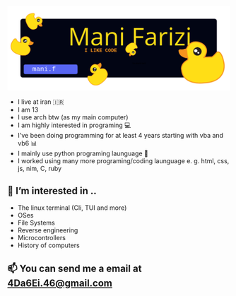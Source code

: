 ![Banner](./assets/banner(1).png)
* I live at iran :iran:
* I am 13
* I use arch btw (as my main computer)
* I am highly interested in programing 💻
* I've been doing programming for at least 4 years starting with vba and vb6 📊
* I mainly use python programing launguage 🐍
* I worked using many more programing/coding launguage e. g. html, css, js, nim, C, ruby
## 👀 I’m interested in ..
* The linux terminal (Cli, TUI and more)
* OSes
* File Systems
* Reverse engineering
* Microcontrollers
* History of computers
## 📫 You can send me a email at 4Da6Ei.46@gmail.com 
